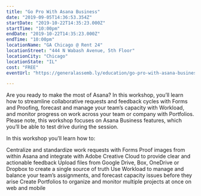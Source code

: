```yaml
---
title: "Go Pro With Asana Business"
date: "2019-09-05T14:36:53.354Z"
startDate: "2019-10-22T14:35:23.000Z"
startTime: "10:00pm"
endDate: "2019-10-22T14:35:23.000Z"
endTime: "10:00pm"
locationName: "GA Chicago @ Rent 24"
locationStreet: "444 N Wabash Avenue, 5th Floor"
locationCity: "Chicago"
locationState: "IL"
cost: "FREE"
eventUrl: "https://generalassemb.ly/education/go-pro-with-asana-business/chicago/87526"

---
```


Are you ready to make the most of Asana? In this workshop, you’ll learn how to streamline collaborative requests and feedback cycles with Forms and Proofing, forecast and manage your team’s capacity with Workload, and monitor progress on work across your team or company with Portfolios. Please note, this workshop focuses on Asana Business features, which you’ll be able to test drive during the session.

In this workshop you’ll learn how to:

Centralize and standardize work requests with Forms
Proof images from within Asana and integrate with Adobe Creative Cloud to provide clear and actionable feedback
Upload files from Google Drive, Box, OneDrive or Dropbox to create a single source of truth
Use Workload to manage and balance your team’s assignments, and forecast capacity issues before they arise
Create Portfolios to organize and monitor multiple projects at once on web and mobile


